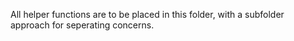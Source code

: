 All helper functions are to be placed in this folder, with a subfolder approach for seperating concerns.
